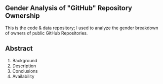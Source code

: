 ## Gender Analysis of "GitHub" Repository Ownership

This is the code & data repository; I used to analyze the gender breakdown of owners of public GitHub Repositories.

## Abstract
1. Background
2. Description
3. Conclusions
4. Availability
